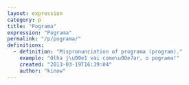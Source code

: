 ```yaml
---
layout: expression
category: p
title: "Pograma"
expression: "Pograma"
permalink: "/p/pograma/"
definitions:
  - definition: "Mispronunciation of programa (program)."
    example: "Olha j\u00e1 vai come\u00e7ar, o pograma!"
    created: "2013-03-19T16:39:04"
    author: "kinow"
---
```


